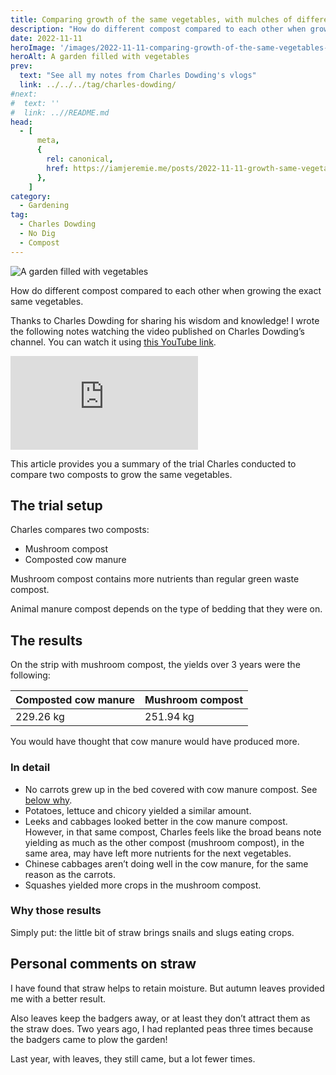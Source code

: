 ```yaml
---
title: Comparing growth of the same vegetables, with mulches of different composts, by Charles Dowding
description: "How do different compost compared to each other when growing the exact same vegetables."
date: 2022-11-11
heroImage: '/images/2022-11-11-comparing-growth-of-the-same-vegetables--with-mulches-of-different-composts-charles-dowding.jpg'
heroAlt: A garden filled with vegetables
prev:
  text: "See all my notes from Charles Dowding's vlogs"
  link: ../../../tag/charles-dowding/
#next:
#  text: ''
#  link: ..//README.md
head:
  - [
      meta,
      {
        rel: canonical,
        href: https://iamjeremie.me/posts/2022-11-11-growth-same-vegetables-in-different-composts-charles-dowding,
      },
    ]
category:
  - Gardening
tag:
  - Charles Dowding
  - No Dig
  - Compost
---
```


![A garden filled with vegetables](/images/2022-11-11-comparing-growth-of-the-same-vegetables--with-mulches-of-different-composts-charles-dowding.jpg 'Homeacre garden is looking very healthy and productive. Credits: image taken from Charles Dowding’s vlog')

How do different compost compared to each other when growing the exact same vegetables.

Thanks to Charles Dowding for sharing his wisdom and knowledge!
I wrote the following notes watching the video published on Charles Dowding’s channel.
You can watch it using [this YouTube link](https://www.youtube.com/watch?v=9i7yAYenaQk).

<!-- markdownlint-disable MD033 -->
<p class="newsletter-wrapper"><iframe class="newsletter-embed" src="https://iamjeremie.substack.com/embed" frameborder="0" scrolling="no"></iframe></p>

This article provides you a summary of the trial Charles conducted to compare two composts to grow the same vegetables.

## The trial setup

Charles compares two composts:

- Mushroom compost
- Composted cow manure

Mushroom compost contains more nutrients than regular green waste compost.

Animal manure compost depends on the type of bedding that they were on.

## The results

On the strip with mushroom compost, the yields over 3 years were the following:

| Composted cow manure | Mushroom compost |
| -------------------- | ---------------- |
| 229.26 kg            | 251.94 kg        |

You would have thought that cow manure would have produced more.

### In detail

- No carrots grew up in the bed covered with cow manure compost. See [below why](#why-those-results).
- Potatoes, lettuce and chicory yielded a similar amount.
- Leeks and cabbages looked better in the cow manure compost. However, in that same compost, Charles feels like the broad beans note yielding as much as the other compost (mushroom compost), in the same area, may have left more nutrients for the next vegetables.
- Chinese cabbages aren’t doing well in the cow manure, for the same reason as the carrots.
- Squashes yielded more crops in the mushroom compost.

### Why those results

Simply put: the little bit of straw brings snails and slugs eating crops.

## Personal comments on straw

I have found that straw helps to retain moisture. But autumn leaves provided me with a better result.

Also leaves keep the badgers away, or at least they don’t attract them as the straw does. Two years ago, I had replanted peas three times because the badgers came to plow the garden!

Last year, with leaves, they still came, but a lot fewer times.
